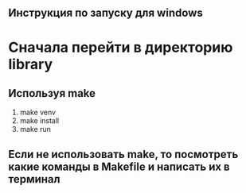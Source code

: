 ## Инструкция по запуску для windows

# Сначала перейти в директорию library

## Используя make
1. make venv
2. make install
3. make run

## Если не использовать make, то посмотреть какие команды в Makefile и написать их в терминал